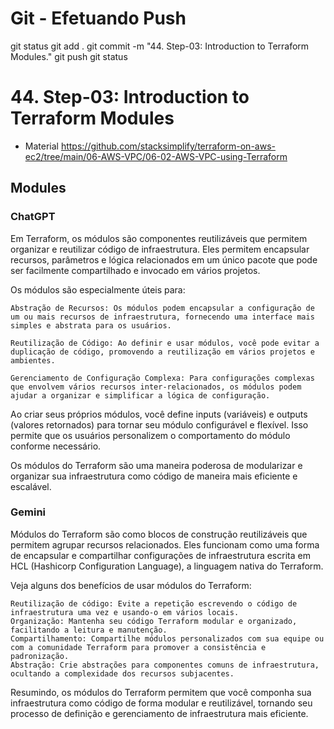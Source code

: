 
# ############################################################################
# ############################################################################
# ############################################################################
# Git - Efetuando Push

git status
git add .
git commit -m "44. Step-03: Introduction to Terraform Modules."
git push
git status


# ############################################################################
# ############################################################################
# ############################################################################
# 44. Step-03: Introduction to Terraform Modules

- Material
<https://github.com/stacksimplify/terraform-on-aws-ec2/tree/main/06-AWS-VPC/06-02-AWS-VPC-using-Terraform>


## Modules

### ChatGPT

Em Terraform, os módulos são componentes reutilizáveis que permitem organizar e reutilizar código de infraestrutura. Eles permitem encapsular recursos, parâmetros e lógica relacionados em um único pacote que pode ser facilmente compartilhado e invocado em vários projetos.

Os módulos são especialmente úteis para:

    Abstração de Recursos: Os módulos podem encapsular a configuração de um ou mais recursos de infraestrutura, fornecendo uma interface mais simples e abstrata para os usuários.

    Reutilização de Código: Ao definir e usar módulos, você pode evitar a duplicação de código, promovendo a reutilização em vários projetos e ambientes.

    Gerenciamento de Configuração Complexa: Para configurações complexas que envolvem vários recursos inter-relacionados, os módulos podem ajudar a organizar e simplificar a lógica de configuração.

Ao criar seus próprios módulos, você define inputs (variáveis) e outputs (valores retornados) para tornar seu módulo configurável e flexível. Isso permite que os usuários personalizem o comportamento do módulo conforme necessário.

Os módulos do Terraform são uma maneira poderosa de modularizar e organizar sua infraestrutura como código de maneira mais eficiente e escalável.


### Gemini

Módulos do Terraform são como blocos de construção reutilizáveis que permitem agrupar recursos relacionados.  Eles funcionam como uma forma de encapsular e compartilhar configurações de infraestrutura escrita em HCL (Hashicorp Configuration Language), a linguagem nativa do Terraform.

Veja alguns dos benefícios de usar módulos do Terraform:

    Reutilização de código: Evite a repetição escrevendo o código de infraestrutura uma vez e usando-o em vários locais.
    Organização: Mantenha seu código Terraform modular e organizado, facilitando a leitura e manutenção.
    Compartilhamento: Compartilhe módulos personalizados com sua equipe ou com a comunidade Terraform para promover a consistência e padronização.
    Abstração: Crie abstrações para componentes comuns de infraestrutura, ocultando a complexidade dos recursos subjacentes.

Resumindo, os módulos do Terraform permitem que você componha sua infraestrutura como código de forma modular e reutilizável, tornando seu processo de definição e gerenciamento de infraestrutura mais eficiente.